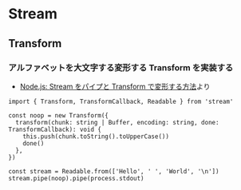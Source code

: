 # Stream

## Transform

### アルファベットを大文字する変形する Transform を実装する

- [Node.js: Stream をパイプと Transform で変形する方法](https://qiita.com/suin/items/8bf63cd457d75b709530)より

```
import { Transform, TransformCallback, Readable } from 'stream'

const noop = new Transform({
  transform(chunk: string | Buffer, encoding: string, done: TransformCallback): void {
    this.push(chunk.toString().toUpperCase())
    done()
  },
})

const stream = Readable.from(['Hello', ' ', 'World', '\n'])
stream.pipe(noop).pipe(process.stdout)
```
